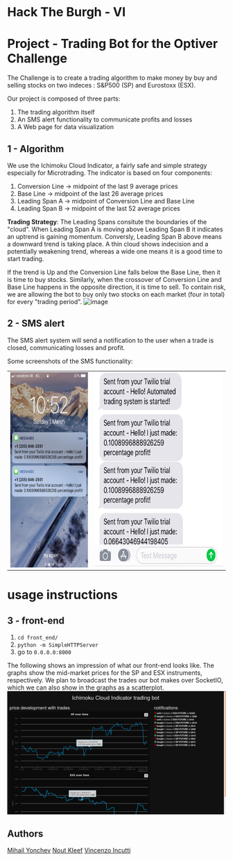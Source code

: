 # Hack The Burgh - VI
# Project - Trading Bot for the Optiver Challenge

The Challenge is to create a trading algorithm to make money by buy and selling stocks on two indeces : S&P500 (SP) and Eurostoxx (ESX).

Our project is composed of three parts:

1) The trading algorithm itself
2) An SMS alert functionality to communicate profits and losses
3) A Web page for data visualization


## **1 - Algorithm**
We use the Ichimoku Cloud Indicator, a fairly safe and simple strategy especially for Microtrading.
The indicator is based on four components:
1) Conversion Line -> midpoint of the last 9 average prices
2) Base Line -> midpoint of the last 26 average prices
3) Leading Span A -> midpoint of Conversion Line and Base Line
4) Leading Span B -> midpoint of the last 52 average prices

**Trading Strategy**:
The Leading Spans consitute the boundaries of the "cloud". When Leading Span A is moving above Leading Span B it indicates an uptrend is gaining momentum. Conversly, Leading Span B above means a downward trend is taking place. A thin cloud shows indecision and a potentially weakening trend, whereas a wide one means it is a good time to start trading.

If the trend is Up and the Conversion Line falls below the Base Line, then it is time to buy stocks. Similarly, when the crossover of Conversion Line and Base Line happens in the opposite direction, it is time to sell.
To contain risk, we are allowing the bot to buy only two stocks on each market (four in total) for every "trading period".
![image](https://user-images.githubusercontent.com/47427204/75623153-5ad41e80-5b9f-11ea-9f65-9c83af4024e7.png)

## **2 - SMS alert**
The SMS alert system will send a notification to the user when a trade is closed, communicating losses and profit.

Some screenshots of the SMS functionality:
<table>
  <tr><td><img src="sms_0.png" height="450"/></td><td><img src="sms_1.jpg" height="450"/></td></tr>
</table>

# usage instructions

## **3 - front-end**
1) `cd front_end/`
2) `python -m SimpleHTTPServer`
3) go to `0.0.0.0:8000`

The following shows an impression of what our front-end looks like.
The graphs show the mid-market prices for the SP and ESX instruments, respectively.
We plan to broadcast the trades our bot makes over SocketIO, which we can also show in the graphs as a scatterplot.
![image](impression.png)

## Authors
[Mihail Yonchev](https://github.com/slaifan)
[Nout Kleef](https://github.com/nout-kleef)
[Vincenzo Incutti](https://github.com/enzo-inc)

